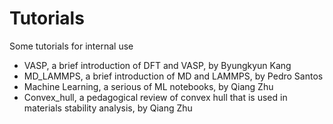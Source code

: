 # Tutorials
Some tutorials for internal use

- VASP, a brief introduction of DFT and VASP, by Byungkyun Kang
- MD\_LAMMPS, a brief introduction of MD and LAMMPS, by Pedro Santos
- Machine Learning, a serious of ML notebooks, by Qiang Zhu
- Convex\_hull, a pedagogical review of convex hull that is used in materials stability analysis, by Qiang Zhu 

